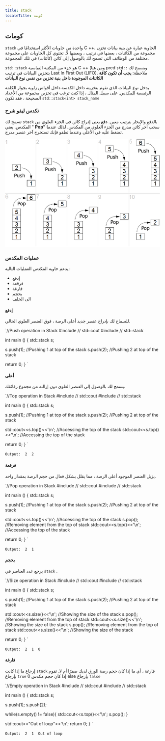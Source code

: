 ```yaml
---
title: stack
localeTitle: كومة
---
```

## كومات

`stack` واحدة من حاويات الأكثر استخدامًا في C ++. الحاوية عبارة عن بنية بيانات تخزن مجموعة من الكائنات ، بعضها في ترتيب ، وبعضها لا. تحتوي كل الحاويات على مجموعة مختلفة من الوظائف التي تسمح لك بالوصول إلى كائن (كائنات) في تلك المجموعة.

`std::stack` هو جزء من المكتبة القياسية C ++ (ومن هنا pred `std::` ويسمح لك بتخزين البيانات في ترتيب Last In First Out (LIFO). ملاحظة: **يجب أن تكون كافة الكائنات الموجودة داخل بنية تخزين من نفس نوع البيانات**

يدخل نوع البيانات الذي تقوم بتخزينه داخل الكدسة داخل أقواس زاوية بجوار الكلمة الرئيسية للمكدس. على سبيل المثال ، إذا كنت ترغب في تخزين مجموعة من الأعداد الصحيحة ، فقد تكون `std::stack<int> stack_name`

### تكدس ليفو شرح

تسمح لك `stack` بالدفع والإبحار بترتيب معين. **دفع** يعني إدراج كائن في الجزء العلوي من المكدس. يعني " **Pop"** سحب آخر كائن مدرج من الجزء العلوي من المكدس. لذلك عندما تضغط عليه في الأعلى وعندما تطفو فإنك تستخرج آخر عنصر مدرج.

![alt text](https://github.com/mohammadaziz313/helloworld/blob/master/Lifo_stack.png "LIFO Stack Push and Pop Example")

### عمليات المكدس

يدعم حاوية المكدس العمليات التالية:

*   إدفع
*   فرقعة
*   فارغة
*   بحجم
*   الى الخلف

#### إدفع

للسماح لك بإدراج عنصر جديد أعلى الرصة ، فوق العنصر العلوي الحالي.

 `//Push operation in Stack 
 #include <iostream>       // std::cout 
 #include <stack>          // std::stack 
 
 int main () 
 { 
  std::stack<int> s; 
 
  s.push(1);    //Pushing 1 at top of the stack 
  s.push(2);    //Pushing 2 at top of the stack 
 
  return 0; 
 } 
` 

#### أعلى

يسمح لك بالوصول إلى العنصر العلوي دون إزالته من مجموع رقائقك.

 `//Top operation in Stack 
 #include <iostream>       // std::cout 
 #include <stack>          // std::stack 
 
 int main () 
 { 
  std::stack<int> s; 
 
  s.push(1);    //Pushing 1 at top of the stack 
  s.push(2);    //Pushing 2 at top of the stack 
 
  std::cout<<s.top()<<'\n';     //Accessing the top of the stack 
  std::cout<<s.top()<<'\n';     //Accessing the top of the stack 
 
  return 0; 
 } 
` 

 `Output: 
 2 
 2 
` 

#### فرقعة

يزيل العنصر الموجود أعلى الرصة ، مما يقلل بشكل فعال من حجم الرصة بمقدار واحد.

 `//Pop operation in Stack 
 #include <iostream>       // std::cout 
 #include <stack>          // std::stack 
 
 int main () 
 { 
  std::stack<int> s; 
 
  s.push(1);    //Pushing 1 at top of the stack 
  s.push(2);    //Pushing 2 at top of the stack 
 
  std::cout<<s.top()<<'\n';   //Accessing the top of the stack 
  s.pop();                    //Removing element from the top of stack 
  std::cout<<s.top()<<'\n';   //Accessing the top of the stack 
 
 
  return 0; 
 } 
` 

 `Output: 
 2 
 1 
` 

#### بحجم

يرجع عدد العناصر في `stack` .

 `//Size operation in Stack 
 #include <iostream>       // std::cout 
 #include <stack>          // std::stack 
 
 int main () 
 { 
  std::stack<int> s; 
 
  s.push(1);    //Pushing 1 at top of the stack 
  s.push(2);    //Pushing 2 at top of the stack 
 
  std::cout<<s.size()<<'\n';  //Showing the size of the stack 
  s.pop();                    //Removing element from the top of stack 
  std::cout<<s.size()<<'\n';  //Showing the size of the stack 
  s.pop();                    //Removing element from the top of stack 
  std::cout<<s.size()<<'\n';  //Showing the size of the stack 
 
  return 0; 
 } 
` 

 `Output: 
 2 
 1 
 0 
` 

#### فارغة

إرجاع ما إذا كانت `stack` فارغة ، أي ما إذا كان حجم رصة الورق لديك صفرًا أم لا. تقوم بإرجاع `true` إذا كان حجم مكدس 0 else بإرجاع `false`

 `//Empty operation in Stack 
 #include <iostream>       // std::cout 
 #include <stack>          // std::stack 
 
 int main () 
 { 
  std::stack<int> s; 
 
  s.push(1); 
  s.push(2); 
 
  while(s.empty() != false){ 
      std::cout<<s.top()<<'\n'; 
      s.pop(); 
  } 
 
  std::cout<<"Out of loop"<<'\n'; 
  return 0; 
 } 
` 

 `Output: 
 2 
 1 
 Out of loop 
`